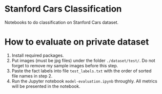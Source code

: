 # Stanford Cars Classification
Notebooks to do classification on Stanford Cars dataset.
# How to evaluate on private dataset
1. Install required packages.
2. Put images (must be jpg files) under the folder `./dataset/test/`. Do not forget to remove my sample images before this step.
3. Paste the fact labels into file `test_labels.txt` with the order of sorted file names in step 2.
4. Run the Jupyter notebook `model-evaluation.ipynb` throughly. All metrics will be presented in the notebook.
